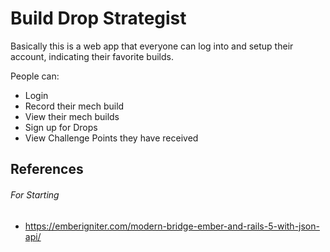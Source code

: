 # Build Drop Strategist

Basically this is a web app that everyone can log into and setup their account, indicating their favorite builds.

People can:
  - Login
  - Record their mech build
  - View their mech builds
  - Sign up for Drops
  - View Challenge Points they have received


## References

###### For Starting
- https://emberigniter.com/modern-bridge-ember-and-rails-5-with-json-api/

